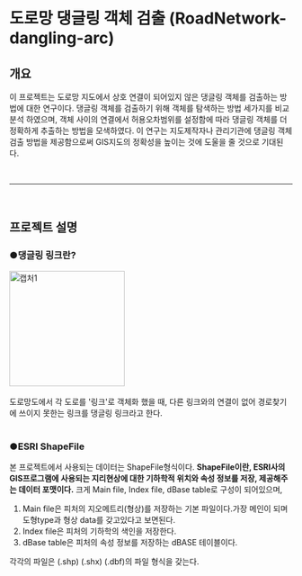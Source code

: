 도로망 댕글링 객체 검출 (RoadNetwork-dangling-arc)
==================================================
개요
----
이 프로젝트는 도로망 지도에서 상호 연결이 되어있지 않은 댕글링 객체를 검출하는 방법에 대한 연구이다. 댕글링 객체를 검출하기 위해 객체를 탐색하는 방법 세가지를 비교 분석 하였으며, 객체 사이의 연결에서 허용오차범위를 설정함에 따라 댕글링 객체를 더 정확하게 추출하는 방법을 모색하였다. 이 연구는 지도제작자나 관리기관에 댕글링 객체 검출 방법을 제공함으로써 GIS지도의 정확성을 높이는 것에 도울을 줄 것으로 기대된다.

<br>

---

<br>


프로젝트 설명
------------

### ●댕글링 링크란?

<div>
<img width="205" alt="캡처1" src="https://user-images.githubusercontent.com/60821744/92328772-0786df80-f09e-11ea-8542-70aa51b88216.PNG">
</div>

<br>
도로망도에서 각 도로를 '링크'로 객체화 했을 때, 다른 링크와의 연결이 없어 경로찾기에 쓰이지 못한는 링크를 댕글링 링크라고 한다.
<br>
<br>



### ●ESRI ShapeFile
본 프로젝트에서 사용되는 데이터는 ShapeFile형식이다. **ShapeFile이란, ESRI사의 GIS프로그램에 사용되는 지리현상에 대한 기하학적 위치와 속성 정보를 저장, 제공해주는 데이터 포맷이다.**
크게 Main file, Index file, dBase table로 구성이 되어있으며,
<br>
1. Main file은 피처의 지오메트리(형상)를 저장하는 기본 파일이다.가장 메인이 되며 도형type과 형상 data를 갖고있다고 보면된다.   
2. Index file은 피처의 기하학의 색인을 저장한다.   
3. dBase  table은 피처의 속성 정보를 저장하는 dBASE 테이블이다.   

각각의 파일은 (.shp) (.shx) (.dbf)의 파일 형식을 갖는다.

